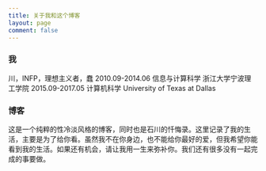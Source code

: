 ```yaml
---
title: 关于我和这个博客
layout: page
comment: false
---
```


### 我
川，INFP，理想主义者，蠢
2010.09-2014.06 信息与计算科学 浙江大学宁波理工学院
2015.09-2017.05 计算机科学 University of Texas at Dallas

### 博客
这是一个纯粹的性冷淡风格的博客，同时也是石川的忏悔录。这里记录了我的生活，主要是为了给你看。虽然我不在你身边，也不能给你最好的爱，但我希望你能看到我的生活。如果还有机会，请让我用一生来弥补你。我们还有很多没有一起完成的事要做。
